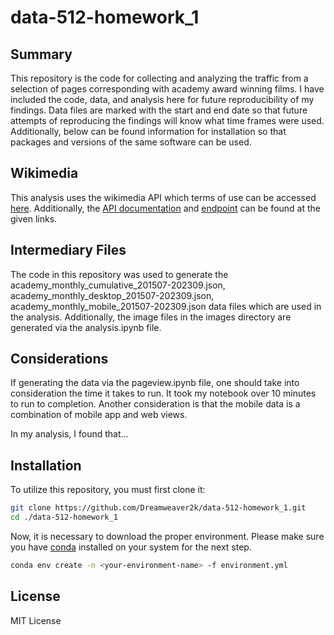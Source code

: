# data-512-homework_1

## Summary

This repository is the code for collecting and analyzing the traffic from a selection of pages corresponding with academy award winning films. I have included the code, data, and analysis here for future reproducibility of my findings. Data files are marked with the start and end date so that future attempts of reproducing the findings will know what time frames were used. Additionally, below can be found information for installation so that packages and versions of the same software can be used.

## Wikimedia

This analysis uses the wikimedia API which terms of use can be accessed [here](https://www.mediawiki.org/wiki/REST_API#Terms_and_conditions). Additionally, the [API documentation](https://wikimedia.org/api/rest_v1/#/Pageviews%20data/get_metrics_pageviews_per_article__project___access___agent___article___granularity___start___end_) and [endpoint](https://wikitech.wikimedia.org/wiki/Analytics/AQS/Pageviews) can be found at the given links.

## Intermediary Files

The code in this repository was used to generate the academy_monthly_cumulative_201507-202309.json, academy_monthly_desktop_201507-202309.json, academy_monthly_mobile_201507-202309.json data files which are used in the analysis. Additionally, the image files in the images directory are generated via the analysis.ipynb file.

## Considerations

If generating the data via the pageview.ipynb file, one should take into consideration the time it takes to run. It took my notebook over 10 minutes to run to completion. Another consideration is that the mobile data is a combination of mobile app and web views.

In my analysis, I found that...

## Installation

To utilize this repository, you must first clone it:

```bash
git clone https://github.com/Dreamweaver2k/data-512-homework_1.git
cd ./data-512-homework_1
```

Now, it is necessary to download the proper environment. Please make sure you have [conda](https://conda.io/projects/conda/en/latest/index.html) installed on your system for the next step.

```bash
conda env create -n <your-environment-name> -f environment.yml
```

## License

MIT License
